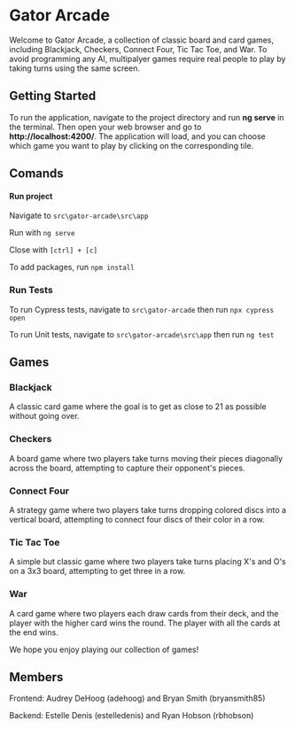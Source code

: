# Gator Arcade
Welcome to Gator Arcade, a collection of classic board and card games, including Blackjack, Checkers, Connect Four, Tic Tac Toe, and War. To avoid programming any AI, multipalyer games require real people to play by taking turns using the same screen.
## Getting Started
To run the application, navigate to the project directory and run **ng serve** in the terminal. Then open your web browser and go to **http://localhost:4200/**. The application will load, and you can choose which game you want to play by clicking on the corresponding tile.
## Comands
#### Run project
Navigate to ```src\gator-arcade\src\app```

Run with ```ng serve```

Close with ```[ctrl] + [c]```

To add packages, run ```npm install```

### Run Tests

To run Cypress tests, navigate to ```src\gator-arcade``` then run ```npx cypress open```

To run Unit tests, navigate to ```src\gator-arcade\src\app``` then run ```ng test```
## Games
### Blackjack
A classic card game where the goal is to get as close to 21 as possible without going over.
### Checkers
A board game where two players take turns moving their pieces diagonally across the board, attempting to capture their opponent's pieces.
### Connect Four
A strategy game where two players take turns dropping colored discs into a vertical board, attempting to connect four discs of their color in a row.
### Tic Tac Toe
A simple but classic game where two players take turns placing X's and O's on a 3x3 board, attempting to get three in a row.
### War
A card game where two players each draw cards from their deck, and the player with the higher card wins the round. The player with all the cards at the end wins.

We hope you enjoy playing our collection of games!
## Members
Frontend: Audrey DeHoog (adehoog) and Bryan Smith (bryansmith85)

Backend: Estelle Denis (estelledenis) and Ryan Hobson (rbhobson)
